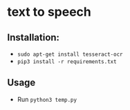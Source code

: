 # text to speech

## Installation: 
- ```sudo apt-get install tesseract-ocr```
- ```pip3 install -r requirements.txt ```

## Usage
- Run ```python3 temp.py ```